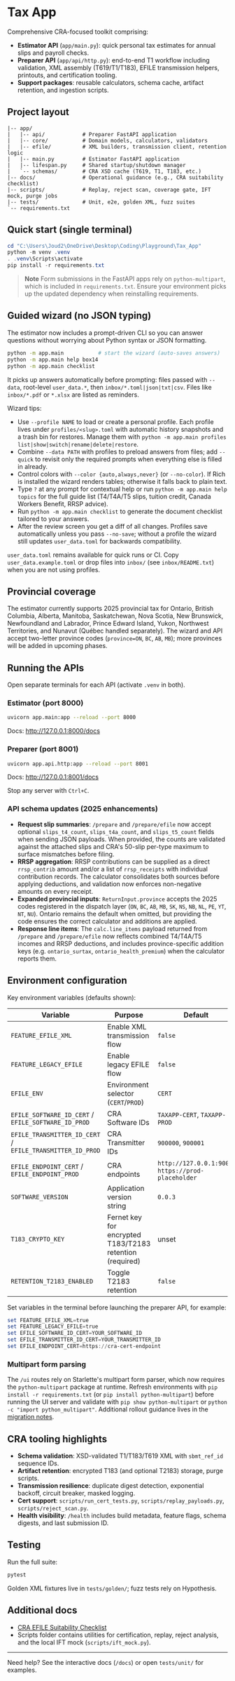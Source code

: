 # Tax App

Comprehensive CRA-focused toolkit comprising:

- **Estimator API** (`app/main.py`): quick personal tax estimates for annual slips
  and payroll checks.
- **Preparer API** (`app/api/http.py`): end-to-end T1 workflow including
  validation, XML assembly (T619/T1/T183), EFILE transmission helpers,
  printouts, and certification tooling.
- **Support packages**: reusable calculators, schema cache, artifact retention,
  and ingestion scripts.

## Project layout

```text
|-- app/
|   |-- api/            # Preparer FastAPI application
|   |-- core/           # Domain models, calculators, validators
|   |-- efile/          # XML builders, transmission client, retention logic
|   |-- main.py         # Estimator FastAPI application
|   |-- lifespan.py     # Shared startup/shutdown manager
|   `-- schemas/        # CRA XSD cache (T619, T1, T183, etc.)
|-- docs/               # Operational guidance (e.g., CRA suitability checklist)
|-- scripts/            # Replay, reject scan, coverage gate, IFT mock, purge jobs
|-- tests/              # Unit, e2e, golden XML, fuzz suites
`-- requirements.txt

```

## Quick start (single terminal)

```powershell
cd "C:\Users\Joud2\OneDrive\Desktop\Coding\Playground\Tax_App"
python -m venv .venv
. .venv\Scripts\activate
pip install -r requirements.txt
```

> **Note**
> Form submissions in the FastAPI apps rely on `python-multipart`, which is
> included in `requirements.txt`. Ensure your environment picks up the updated
> dependency when reinstalling requirements.

## Guided wizard (no JSON typing)

The estimator now includes a prompt-driven CLI so you can answer questions
without worrying about Python syntax or JSON formatting.

```bash
python -m app.main           # start the wizard (auto-saves answers)
python -m app.main help box14
python -m app.main checklist
```

It picks up answers automatically before prompting: files passed with `--data`,
root-level `user_data.*`, then `inbox/*.toml|json|txt|csv`. Files like
`inbox/*.pdf` or `*.xlsx` are listed as reminders.

Wizard tips:

- Use `--profile NAME` to load or create a personal profile. Each profile lives
  under `profiles/<slug>.toml` with automatic history snapshots and a trash bin
  for restores. Manage them with `python -m app.main profiles
  list|show|switch|rename|delete|restore`.
- Combine `--data PATH` with profiles to preload answers from files; add
  `--quick` to revisit only the required prompts when everything else is filled
  in already.
- Control colors with `--color {auto,always,never}` (or `--no-color`). If Rich
  is installed the wizard renders tables; otherwise it falls back to plain
  text.
- Type `?` at any prompt for contextual help or run `python -m app.main help
  topics` for the full guide list (T4/T4A/T5 slips, tuition credit, Canada
  Workers Benefit, RRSP advice).
- Run `python -m app.main checklist` to generate the document checklist
  tailored to your answers.
- After the review screen you get a diff of all changes. Profiles save
  automatically unless you pass `--no-save`; without a profile the wizard
  still updates `user_data.toml` for backwards compatibility.

`user_data.toml` remains available for quick runs or CI. Copy
`user_data.example.toml` or drop files into `inbox/` (see `inbox/README.txt`)
when you are not using profiles.

## Provincial coverage

The estimator currently supports 2025 provincial tax for Ontario, British Columbia, Alberta, Manitoba, Saskatchewan, Nova Scotia, New Brunswick, Newfoundland and Labrador, Prince Edward Island, Yukon, Northwest Territories, and Nunavut (Québec handled separately). The wizard and API accept two-letter province codes (`province=ON`, `BC`, `AB`, `MB`); more provinces will be added in upcoming phases.

## Running the APIs

Open separate terminals for each API (activate `.venv` in both).

### Estimator (port 8000)

```bash
uvicorn app.main:app --reload --port 8000
```

Docs: <http://127.0.0.1:8000/docs>

### Preparer (port 8001)

```bash
uvicorn app.api.http:app --reload --port 8001
```

Docs: <http://127.0.0.1:8001/docs>

Stop any server with `Ctrl+C`.

### API schema updates (2025 enhancements)

- **Request slip summaries**: `/prepare` and `/prepare/efile` now accept optional
  `slips_t4_count`, `slips_t4a_count`, and `slips_t5_count` fields when sending
  JSON payloads. When provided, the counts are validated against the attached
  slips and CRA's 50-slip per-type maximum to surface mismatches before filing.
- **RRSP aggregation**: RRSP contributions can be supplied as a direct
  `rrsp_contrib` amount and/or a list of `rrsp_receipts` with individual
  contribution records. The calculator consolidates both sources before applying
  deductions, and validation now enforces non-negative amounts on every receipt.
- **Expanded provincial inputs**: `ReturnInput.province` accepts the 2025 codes
  registered in the dispatch layer (`ON`, `BC`, `AB`, `MB`, `SK`, `NS`, `NB`,
  `NL`, `PE`, `YT`, `NT`, `NU`). Ontario remains the default when omitted, but
  providing the code ensures the correct calculator and additions are applied.
- **Response line items**: The `calc.line_items` payload returned from
  `/prepare` and `/prepare/efile` now reflects combined T4/T4A/T5 incomes and
  RRSP deductions, and includes province-specific addition keys (e.g.
  `ontario_surtax`, `ontario_health_premium`) when the calculator reports them.

## Environment configuration

Key environment variables (defaults shown):

| Variable | Purpose | Default |
| --- | --- | --- |
| `FEATURE_EFILE_XML` | Enable XML transmission flow | `false` |
| `FEATURE_LEGACY_EFILE` | Enable legacy EFILE flow | `false` |
| `EFILE_ENV` | Environment selector (`CERT`/`PROD`) | `CERT` |
| `EFILE_SOFTWARE_ID_CERT` / `EFILE_SOFTWARE_ID_PROD` | CRA Software IDs | `TAXAPP-CERT`, `TAXAPP-PROD` |
| `EFILE_TRANSMITTER_ID_CERT` / `EFILE_TRANSMITTER_ID_PROD` | CRA Transmitter IDs | `900000`, `900001` |
| `EFILE_ENDPOINT_CERT` / `EFILE_ENDPOINT_PROD` | CRA endpoints | `http://127.0.0.1:9000`, `https://prod-placeholder` |
| `SOFTWARE_VERSION` | Application version string | `0.0.3` |
| `T183_CRYPTO_KEY` | Fernet key for encrypted T183/T2183 retention (required) | unset |
| `RETENTION_T2183_ENABLED` | Toggle T2183 retention | `false` |

Set variables in the terminal before launching the preparer API, for example:

```powershell
set FEATURE_EFILE_XML=true
set FEATURE_LEGACY_EFILE=true
set EFILE_SOFTWARE_ID_CERT=YOUR_SOFTWARE_ID
set EFILE_TRANSMITTER_ID_CERT=YOUR_TRANSMITTER_ID
set EFILE_ENDPOINT_CERT=https://cra-cert-endpoint
```

### Multipart form parsing

The `/ui` routes rely on Starlette's multipart form parser, which now requires
the `python-multipart` package at runtime. Refresh environments with `pip
install -r requirements.txt` (or `pip install python-multipart`) before running
the UI server and validate with `pip show python-multipart` or `python -c
"import python_multipart"`. Additional rollout guidance lives in the [migration
notes](docs/efile_suitability.md#migration).

## CRA tooling highlights

- **Schema validation**: XSD-validated T1/T183/T619 XML with `sbmt_ref_id`
  sequence IDs.
- **Artifact retention**: encrypted T183 (and optional T2183) storage, purge
  scripts.
- **Transmission resilience**: duplicate digest detection, exponential
  backoff, circuit breaker, masked logging.
- **Cert support**: `scripts/run_cert_tests.py`, `scripts/replay_payloads.py`,
  `scripts/reject_scan.py`.
- **Health visibility**: `/health` includes build metadata, feature flags,
  schema digests, and last submission ID.

## Testing

Run the full suite:

```bash
pytest
```

Golden XML fixtures live in `tests/golden/`; fuzz tests rely on Hypothesis.

## Additional docs

- [CRA EFILE Suitability Checklist](docs/efile_suitability.md)
- Scripts folder contains utilities for certification, replay, reject analysis,
  and the local IFT mock (`scripts/ift_mock.py`).

---

Need help? See the interactive docs (`/docs`) or open `tests/unit/` for
examples.
